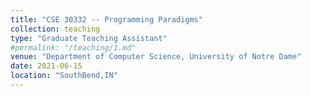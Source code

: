 ```yaml
---
title: "CSE 30332 -- Programming Paradigms"
collection: teaching
type: "Graduate Teaching Assistant"
#permalink: "/teaching/1.md"
venue: "Department of Computer Science, University of Notre Dame"
date: 2021-06-15
location: "SouthBend,IN"
---
```

